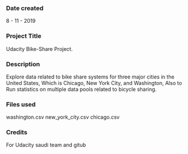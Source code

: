 ### Date created
8 - 11 - 2019

### Project Title
Udacity Bike-Share Project.

### Description
Explore data related to bike share systems for three major cities in the United States, Which is Chicago, New York City, and Washington, Also to Run statistics on multiple data pools related to bicycle sharing.

### Files used
washington.csv
new_york_city.csv
chicago.csv


### Credits
For Udacity saudi team and gitub
